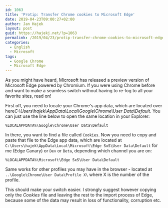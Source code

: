 ```yaml
---
id: 1063
title: 'Protip: Transfer Chrome cookies to Microsoft Edge'
date: 2019-04-23T09:00:27+02:00
author: Jan Hajek
layout: post
guid: https://hajekj.net/?p=1063
permalink: /2019/04/23/protip-transfer-chrome-cookies-to-microsoft-edge/
categories:
  - English
  - Microsoft
tags:
  - Google Chrome
  - Microsoft Edge
---
```

As you might have heard, Microsoft has released a preview version of Microsoft Edge powered by Chromium. If you were using Chrome before and want to make a seamless switch without having to re-log to all your favorite sites, read on!

<!--more-->

<p>First off, you need to locate your Chrome's app data, which are located over here<em>C:\Users\hajek\AppData\Local\Google\Chrome\User Data\Default</em>. You can just use the line below to open the same location in your Explorer:</p>

```
%LOCALAPPDATA%\Google\Chrome\User Data\Default
```

In there, you want to find a file called `Cookies`. Now you need to copy and paste that file to the Edge app data, which are located at `C:\Users\hajek\AppData\Local\Microsoft\Edge SxS\User Data\Default` for me (Edge Canary) or `Dev` or `Beta`, depending which channel you are on:

```
%LOCALAPPDATA%\Microsoft\Edge SxS\User Data\Default
```

Same works for other profiles you may have in the browser - located at `..\Google\Chrome\User Data\Profile X\` where X is the number of the profile.

This should make your switch easier. I strongly suggest however copying only the <em>Cookies</em> file and leaving the rest to the import process of Edge, because some of the data may result in loss of functionality, corruption etc.